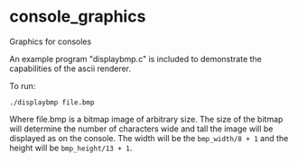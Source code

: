 # console_graphics
Graphics for consoles

An example program "displaybmp.c" is included to demonstrate the capabilities of the ascii renderer.

To run:

```./displaybmp file.bmp```

Where file.bmp is a bitmap image of arbitrary size. The size of the bitmap will determine the number of characters wide and tall the image will be displayed as on the console. The width will be the `bmp_width/8 + 1` and the height will be `bmp_height/13 + 1`.
